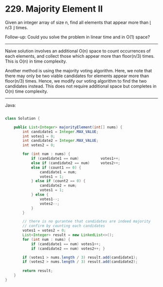 # 229. Majority Element II

Given an integer array of size n, find all elements that appear more than ⌊ n/3
⌋ times.

Follow-up: Could you solve the problem in linear time and in O(1) space?

---

Naive solution involves an additional O(n) space to count occurrences of each
elements, and collect those which appear more than floor(n/3) times. This is
O(n) in time complexity.

Another method is using the majority voting algorithm. Here, we note that there
may only be two viable candidates for elements appear more than floor(n/3)
times. Hence, we modify our voting algorithm to find the two candidates
instead. This does not require additional space but completes in O(n) time
complexity.

---

Java:

```java

class Solution {

    public List<Integer> majorityElement(int[] nums) {
        int candidate1 = Integer.MAX_VALUE;
        int votes1 = 0;
        int candidate2 = Integer.MAX_VALUE;
        int votes2 = 0;

        for (int num : nums) {
            if (candidate1 == num)          votes1++;
            else if (candidate2 == num)     votes2++;
            else if (count1 == 0) {
                candidate1 = num;
                votes1 = 1;
            } else if (count2 == 0) {
                candidate2 = num;
                votes1 = 1;
            } else {
                votes1--;
                votes2--;
            }
        }

        // there is no gurantee that candidates are indeed majority
        // confirm by counting each candidates
        votes1 = votes2 = 0;
        List<Integer> result = new LinkedList<>();
        for (int num : nums) {
            if (candidate1 == num) votes1++;
            if (candidate2 == num) votes2++; }

        if (votes1 > nums.length / 3) result.add(candidate1);
        if (votes2 > nums.length / 3) result.add(candidate2);
        
        return result;
    }
}

```
